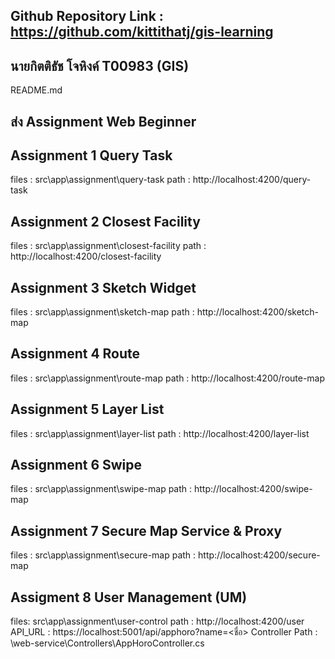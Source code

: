 ## Github Repository Link : https://github.com/kittithatj/gis-learning

## นายกิตติธัช โจหิงค์ T00983 (GIS)

README.md
## ส่ง Assignment Web Beginner

## Assignment 1 Query Task
files : src\app\assignment\query-task
path : http://localhost:4200/query-task

## Assignment 2 Closest Facility
files : src\app\assignment\closest-facility
path : http://localhost:4200/closest-facility

## Assignment 3 Sketch Widget
files : src\app\assignment\sketch-map
path : http://localhost:4200/sketch-map

## Assignment 4 Route
files : src\app\assignment\route-map
path : http://localhost:4200/route-map

## Assignment 5 Layer List
files : src\app\assignment\layer-list
path : http://localhost:4200/layer-list

## Assignment 6 Swipe
files : src\app\assignment\swipe-map
path : http://localhost:4200/swipe-map

## Assignment 7 Secure Map Service & Proxy
files : src\app\assignment\secure-map
path : http://localhost:4200/secure-map

## Assigment 8 User Management (UM)
files: src\app\assignment\user-control
path : http://localhost:4200/user
API_URL : https://localhost:5001/api/apphoro?name=<ชื่อ>
Controller Path : \web-service\Controllers\AppHoroController.cs

